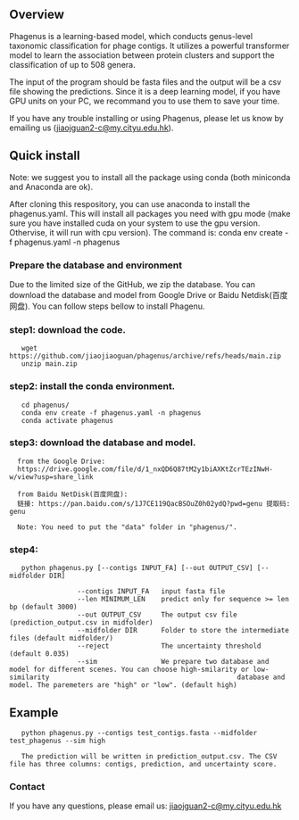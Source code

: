 
## Overview

Phagenus is a learning-based model, which conducts genus-level taxonomic classification for phage contigs. It utilizes a powerful transformer model to learn the association between protein clusters and support the classification of up to 508 genera.

The input of the program should be fasta files and the output will be a csv file showing the predictions. Since it is a deep learning model, if you have GPU units on your PC, we recommand you to use them to save your time.

If you have any trouble installing or using Phagenus, please let us know by emailing us (jiaojguan2-c@my.cityu.edu.hk).

## Quick install
Note: we suggest you to install all the package using conda (both miniconda and Anaconda are ok).

After cloning this respository, you can use anaconda to install the phagenus.yaml. This will install all packages you need with gpu mode (make sure you have installed cuda on your system to use the gpu version. Othervise, it will run with cpu version). The command is: conda env create -f phagenus.yaml -n phagenus

### Prepare the database and environment

Due to the limited size of the GitHub, we zip the database. You can download the database and model from Google Drive or Baidu Netdisk(百度网盘). 
You can follow steps bellow to install Phagenu.

### step1: download the code.

       wget https://github.com/jiaojiaoguan/phagenus/archive/refs/heads/main.zip
       unzip main.zip

### step2: install the conda environment.

       cd phagenus/
       conda env create -f phagenus.yaml -n phagenus
       conda activate phagenus

### step3: download the database and model.
       
      from the Google Drive:
      https://drive.google.com/file/d/1_nxQD6Q87tM2y1biAXKtZcrTEzINwH-w/view?usp=share_link

      from Baidu NetDisk(百度网盘):
      链接: https://pan.baidu.com/s/1J7CE119QacBSOuZ0h02ydQ?pwd=genu 提取码: genu
      
      Note: You need to put the "data" folder in "phagenus/".
      

### step4:

       python phagenus.py [--contigs INPUT_FA] [--out OUTPUT_CSV] [--midfolder DIR]

                     --contigs INPUT_FA   input fasta file
                     --len MINIMUM_LEN    predict only for sequence >= len bp (default 3000)  
                     --out OUTPUT_CSV     The output csv file (prediction_output.csv in midfolder)                
                     --midfolder DIR      Folder to store the intermediate files (default midfolder/)
                     --reject             The uncertainty threshold (default 0.035)
                     --sim                We prepare two database and model for different scenes. You can choose high-smilarity or low-similarity                                               database and model. The paremeters are "high" or "low". (default high)

                        



## Example

       python phagenus.py --contigs test_contigs.fasta --midfolder test_phagenus --sim high

       The prediction will be written in prediction_output.csv. The CSV file has three columns: contigs, prediction, and uncertainty score. 


### Contact
If you have any questions, please email us: jiaojguan2-c@my.cityu.edu.hk
